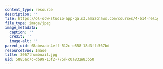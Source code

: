 ```yaml
---
content_type: resource
description: ''
file: https://ol-ocw-studio-app-qa.s3.amazonaws.com/courses/4-614-religious-architecture-and-islamic-cultures-fall-2002/5885ac7cdb9916f2775dc0a832e83b50_3067thumbnail.jpg
file_type: image/jpeg
image_metadata:
  caption: ''
  credit: ''
  image-alt: ''
parent_uid: 68abeaab-4eff-532c-e858-18d3ffb567bd
resourcetype: Image
title: 3067thumbnail.jpg
uid: 5885ac7c-db99-16f2-775d-c0a832e83b50
---
```

